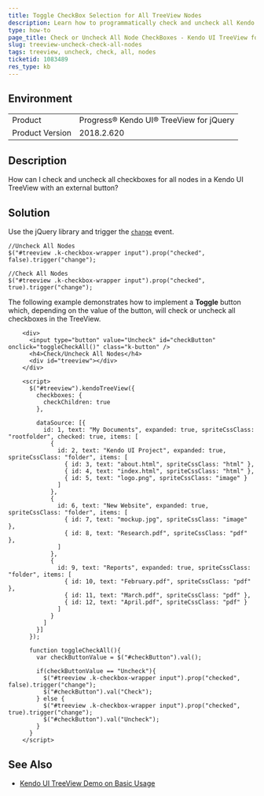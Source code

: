 ```yaml
---
title: Toggle CheckBox Selection for All TreeView Nodes
description: Learn how to programmatically check and uncheck all Kendo UI TreeView checkbox nodes.
type: how-to
page_title: Check or Uncheck All Node CheckBoxes - Kendo UI TreeView for jQuery
slug: treeview-uncheck-check-all-nodes
tags: treeview, uncheck, check, all, nodes
ticketid: 1083489
res_type: kb
---
```


## Environment

<table>
 <tr>
  <td>Product</td>
  <td>Progress® Kendo UI® TreeView for jQuery</td>
 </tr>
 <tr>
  <td>Product Version</td>
  <td>2018.2.620</td>
 </tr>
</table>

## Description

How can I check and uncheck all checkboxes for all nodes in a Kendo UI TreeView with an external button?  

## Solution

Use the jQuery library and trigger the [`change`](https://docs.telerik.com/kendo-ui/api/javascript/ui/treeview/events/change) event.  

```
//Uncheck All Nodes
$("#treeview .k-checkbox-wrapper input").prop("checked", false).trigger("change");

//Check All Nodes
$("#treeview .k-checkbox-wrapper input").prop("checked", true).trigger("change");
```

The following example demonstrates how to implement a **Toggle** button which, depending on the value of the button, will check or uncheck all checkboxes in the TreeView.

```dojo
    <div>
      <input type="button" value="Uncheck" id="checkButton" onclick="toggleCheckAll()" class="k-button" />
      <h4>Check/Uncheck All Nodes</h4>
      <div id="treeview"></div>
    </div>

    <script>
      $("#treeview").kendoTreeView({
        checkboxes: {
          checkChildren: true
        },

        dataSource: [{
          id: 1, text: "My Documents", expanded: true, spriteCssClass: "rootfolder", checked: true, items: [
            {
              id: 2, text: "Kendo UI Project", expanded: true, spriteCssClass: "folder", items: [
                { id: 3, text: "about.html", spriteCssClass: "html" },
                { id: 4, text: "index.html", spriteCssClass: "html" },
                { id: 5, text: "logo.png", spriteCssClass: "image" }
              ]
            },
            {
              id: 6, text: "New Website", expanded: true, spriteCssClass: "folder", items: [
                { id: 7, text: "mockup.jpg", spriteCssClass: "image" },
                { id: 8, text: "Research.pdf", spriteCssClass: "pdf" },
              ]
            },
            {
              id: 9, text: "Reports", expanded: true, spriteCssClass: "folder", items: [
                { id: 10, text: "February.pdf", spriteCssClass: "pdf" },
                { id: 11, text: "March.pdf", spriteCssClass: "pdf" },
                { id: 12, text: "April.pdf", spriteCssClass: "pdf" }
              ]
            }
          ]
        }]
      });

      function toggleCheckAll(){
        var checkButtonValue = $("#checkButton").val();

        if(checkButtonValue == "Uncheck"){
          $("#treeview .k-checkbox-wrapper input").prop("checked", false).trigger("change");
          $("#checkButton").val("Check");
        } else {
          $("#treeview .k-checkbox-wrapper input").prop("checked", true).trigger("change");
          $("#checkButton").val("Uncheck");
        }
      }
    </script>
```

## See Also

* [Kendo UI TreeView Demo on Basic Usage](https://demos.telerik.com/kendo-ui/treeview/checkboxes)
